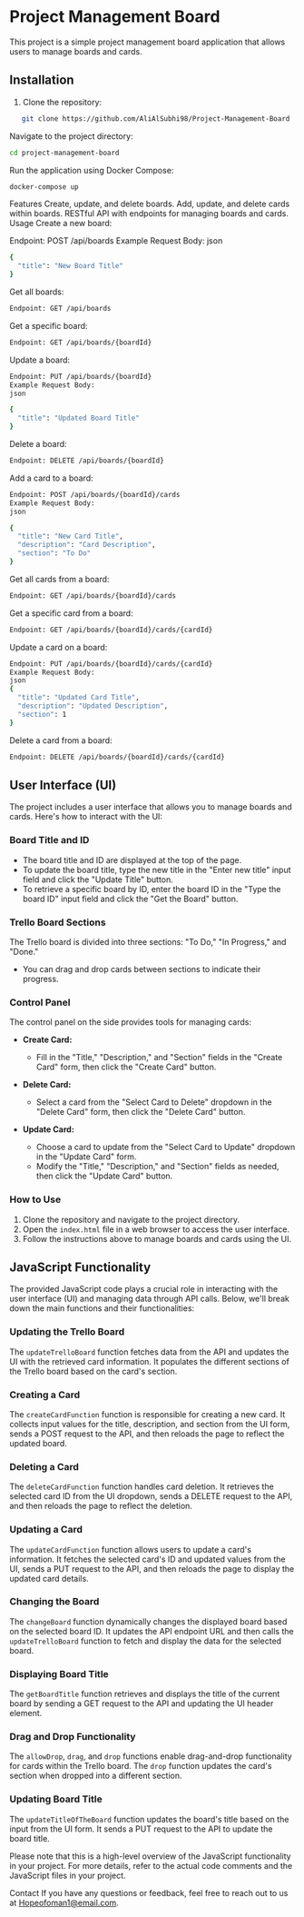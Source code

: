 
# Project Management Board

This project is a simple project management board application that allows users to manage boards and cards.

## Installation

1. Clone the repository:

```bash
   git clone https://github.com/AliAlSubhi98/Project-Management-Board
```
Navigate to the project directory:

```bash
cd project-management-board
```

Run the application using Docker Compose:

```bash
docker-compose up
```
Features
Create, update, and delete boards.
Add, update, and delete cards within boards.
RESTful API with endpoints for managing boards and cards.
Usage
Create a new board:

Endpoint: POST /api/boards
Example Request Body:
json
```bash
{
  "title": "New Board Title"
}
```

Get all boards:
```bash
Endpoint: GET /api/boards
```
Get a specific board:
```bash
Endpoint: GET /api/boards/{boardId}
```
Update a board:
```bash
Endpoint: PUT /api/boards/{boardId}
Example Request Body:
json

{
  "title": "Updated Board Title"
}
```
Delete a board:
```bash
Endpoint: DELETE /api/boards/{boardId}
```
Add a card to a board:
```bash
Endpoint: POST /api/boards/{boardId}/cards
Example Request Body:
json

{
  "title": "New Card Title",
  "description": "Card Description",
  "section": "To Do"
}
```
Get all cards from a board:
```bash
Endpoint: GET /api/boards/{boardId}/cards
```
Get a specific card from a board:
```bash
Endpoint: GET /api/boards/{boardId}/cards/{cardId}
```
Update a card on a board:
```bash
Endpoint: PUT /api/boards/{boardId}/cards/{cardId}
Example Request Body:
json
{
  "title": "Updated Card Title",
  "description": "Updated Description",
  "section": 1
}
```
Delete a card from a board:
```bash
Endpoint: DELETE /api/boards/{boardId}/cards/{cardId}
```

## User Interface (UI)

The project includes a user interface that allows you to manage boards and cards. Here's how to interact with the UI:

### Board Title and ID

- The board title and ID are displayed at the top of the page.
- To update the board title, type the new title in the "Enter new title" input field and click the "Update Title" button.
- To retrieve a specific board by ID, enter the board ID in the "Type the board ID" input field and click the "Get the Board" button.

### Trello Board Sections

The Trello board is divided into three sections: "To Do," "In Progress," and "Done."

- You can drag and drop cards between sections to indicate their progress.

### Control Panel

The control panel on the side provides tools for managing cards:

- **Create Card:**
  - Fill in the "Title," "Description," and "Section" fields in the "Create Card" form, then click the "Create Card" button.

- **Delete Card:**
  - Select a card from the "Select Card to Delete" dropdown in the "Delete Card" form, then click the "Delete Card" button.

- **Update Card:**
  - Choose a card to update from the "Select Card to Update" dropdown in the "Update Card" form.
  - Modify the "Title," "Description," and "Section" fields as needed, then click the "Update Card" button.

### How to Use

1. Clone the repository and navigate to the project directory.
2. Open the `index.html` file in a web browser to access the user interface.
3. Follow the instructions above to manage boards and cards using the UI.

## JavaScript Functionality

The provided JavaScript code plays a crucial role in interacting with the user interface (UI) and managing data through API calls. Below, we'll break down the main functions and their functionalities:

### Updating the Trello Board

The `updateTrelloBoard` function fetches data from the API and updates the UI with the retrieved card information. It populates the different sections of the Trello board based on the card's section.

### Creating a Card

The `createCardFunction` function is responsible for creating a new card. It collects input values for the title, description, and section from the UI form, sends a POST request to the API, and then reloads the page to reflect the updated board.

### Deleting a Card

The `deleteCardFunction` function handles card deletion. It retrieves the selected card ID from the UI dropdown, sends a DELETE request to the API, and then reloads the page to reflect the deletion.

### Updating a Card

The `updateCardFunction` function allows users to update a card's information. It fetches the selected card's ID and updated values from the UI, sends a PUT request to the API, and then reloads the page to display the updated card details.

### Changing the Board

The `changeBoard` function dynamically changes the displayed board based on the selected board ID. It updates the API endpoint URL and then calls the `updateTrelloBoard` function to fetch and display the data for the selected board.

### Displaying Board Title

The `getBoardTitle` function retrieves and displays the title of the current board by sending a GET request to the API and updating the UI header element.

### Drag and Drop Functionality

The `allowDrop`, `drag`, and `drop` functions enable drag-and-drop functionality for cards within the Trello board. The `drop` function updates the card's section when dropped into a different section.

### Updating Board Title

The `updateTitleOfTheBoard` function updates the board's title based on the input from the UI form. It sends a PUT request to the API to update the board title.

Please note that this is a high-level overview of the JavaScript functionality in your project. For more details, refer to the actual code comments and the JavaScript files in your project.


Contact
If you have any questions or feedback, feel free to reach out to us at Hopeofoman1@email.com.
